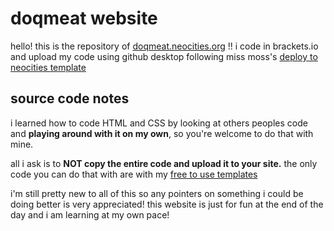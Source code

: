 # doqmeat website

hello! this is the repository of [doqmeat.neocities.org](https://doqmeat.neocities.org/) !! 
i code in brackets.io and upload my code using github desktop following miss moss's [deploy to neocities template](https://github.com/burned-salmon/deploy-to-neocities-template)

## source code notes

i learned how to code HTML and CSS by looking at others peoples code and <b>playing around with it on my own</b>, so you're welcome to do that with mine.

all i ask is to <b>NOT copy the entire code and upload it to your site.</b> the only code you can do that with are with my [free to use templates](https://github.com/doqmeat/F2U-templates)

i'm still pretty new to all of this so any pointers on something i could be doing better is very appreciated! this website is just for fun at the end of the day and i am learning at my own pace!
  
